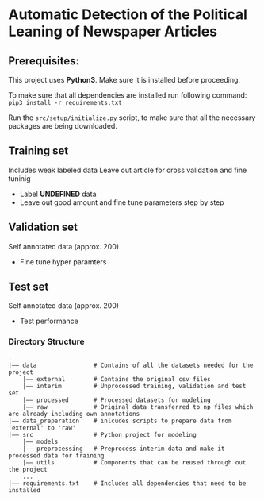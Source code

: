# Automatic Detection of the Political Leaning of Newspaper Articles


## Prerequisites:

This project uses **Python3**. Make sure it is installed before proceeding.

To make sure that all dependencies are installed run following command:
```pip3 install -r requirements.txt```

Run the ```src/setup/initialize.py``` script, to make sure that all the necessary packages are being downloaded.


## Training set
Includes weak labeled data
Leave out article for cross validation and fine tuninig 

  - Label **UNDEFINED** data
  - Leave out good amount and fine tune parameters step by step


## Validation set
Self annotated data (approx. 200)

  - Fine tune hyper paramters


## Test set
Self annotated data (approx. 200)

  - Test performance



### Directory Structure


    .
    |–– data                # Contains of all the datasets needed for the project
        |–– external        # Contains the original csv files
        |–– interim         # Unprocessed training, validation and test set
        |–– processed       # Processed datasets for modeling
        |–– raw             # Original data transferred to np files which are already including own annotations
    |–– data_preperation    # inlcudes scripts to prepare data from 'external' to 'raw'
    |–– src                 # Python project for modeling
        |–– models
        |–– preprocessing   # Preprocess interim data and make it processed data for training
        |–– utils           # Components that can be reused through out the project
        ...
    |–– requirements.txt    # Includes all dependencies that need to be installed